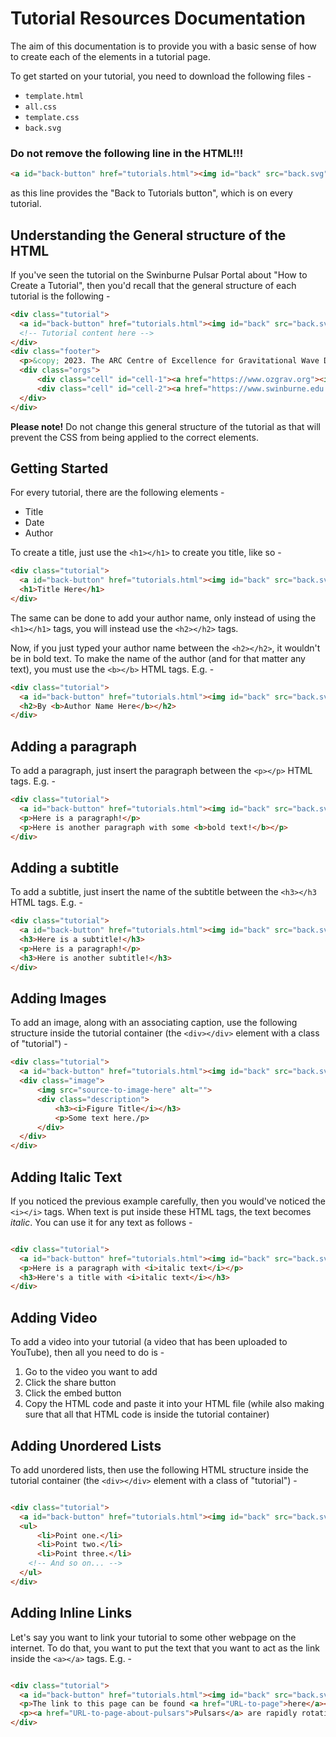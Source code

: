 # Tutorial Resources Documentation
The aim of this documentation is to provide you with a basic sense of how to create each of the elements in a tutorial page.

To get started on your tutorial, you need to download the following files - 
- `template.html`
- `all.css`
- `template.css`
- `back.svg`

### Do not remove the following line in the HTML!!!

```HTML
<a id="back-button" href="tutorials.html"><img id="back" src="back.svg" alt=""></a>
```

as this line provides the "Back to Tutorials button", which is on every tutorial.

## Understanding the General structure of the HTML

If you've seen the tutorial on the Swinburne Pulsar Portal about "How to Create a Tutorial", then you'd recall that the general structure of each tutorial is the following - 

```HTML
<div class="tutorial">
  <a id="back-button" href="tutorials.html"><img id="back" src="back.svg" alt=""></a>
  <!-- Tutorial content here -->
</div>
<div class="footer">
  <p>&copy; 2023. The ARC Centre of Excellence for Gravitational Wave Discovery (OzGrav). Designed and Developed by Rudra Sekhri</p>
  <div class="orgs">
      <div class="cell" id="cell-1"><a href="https://www.ozgrav.org"><img src="ozgrav.png" alt="OzGrav"></a></div>
      <div class="cell" id="cell-2"><a href="https://www.swinburne.edu.au/"><img src="swinburne.jpg" alt="Swinburne"></a></div>
  </div>
</div>
```

**Please note!** Do not change this general structure of the tutorial as that will prevent the CSS from being applied to the correct elements.

## Getting Started

For every tutorial, there are the following elements - 

- Title
- Date
- Author

To create a title, just use the `<h1></h1>` to create you title, like so - 

```HTML
<div class="tutorial">
  <a id="back-button" href="tutorials.html"><img id="back" src="back.svg" alt=""></a>
  <h1>Title Here</h1>
</div>
```

The same can be done to add your author name, only instead of using the `<h1></h1>` tags, you will instead use the `<h2></h2>` tags.

Now, if you just typed your author name between the `<h2></h2>`, it wouldn't be in bold text. To make the name of the author (and for that matter any text), you must use the `<b></b>` HTML tags. E.g. - 

```HTML
<div class="tutorial">
  <a id="back-button" href="tutorials.html"><img id="back" src="back.svg" alt=""></a>
  <h2>By <b>Author Name Here</b></h2>
</div>
```

## Adding a paragraph

To add a paragraph, just insert the paragraph between the `<p></p>` HTML tags. E.g. - 

```HTML
<div class="tutorial">
  <a id="back-button" href="tutorials.html"><img id="back" src="back.svg" alt=""></a>
  <p>Here is a paragraph!</p>
  <p>Here is another paragraph with some <b>bold text!</b></p>
</div>
```

## Adding a subtitle

To add a subtitle, just insert the name of the subtitle between the `<h3></h3` HTML tags. E.g. -

```HTML
<div class="tutorial">
  <a id="back-button" href="tutorials.html"><img id="back" src="back.svg" alt=""></a>
  <h3>Here is a subtitle!</h3>
  <p>Here is a paragraph!</p>
  <h3>Here is another subtitle!</h3>
</div>
```

## Adding Images

To add an image, along with an associating caption, use the following structure inside the tutorial container (the `<div></div>` element with a class of "tutorial") - 

```HTML
<div class="tutorial">
  <a id="back-button" href="tutorials.html"><img id="back" src="back.svg" alt=""></a>
  <div class="image">
      <img src="source-to-image-here" alt="">
      <div class="description">
          <h3><i>Figure Title</i></h3>
          <p>Some text here./p>
      </div>
  </div>
</div>
```

## Adding Italic Text

If you noticed the previous example carefully, then you would've noticed the `<i></i>` tags. When text is put inside these HTML tags, the text becomes *italic*. You can use it for any text as follows - 

```HTML

<div class="tutorial">
  <a id="back-button" href="tutorials.html"><img id="back" src="back.svg" alt=""></a>
  <p>Here is a paragraph with <i>italic text</i></p>
  <h3>Here's a title with <i>italic text</i></h3>
</div>

```

## Adding Video

To add a video into your tutorial (a video that has been uploaded to YouTube), then all you need to do is - 

1. Go to the video you want to add
2. Click the share button
3. Click the embed button
4. Copy the HTML code and paste it into your HTML file (while also making sure that all that HTML code is inside the tutorial container)

## Adding Unordered Lists

To add unordered lists, then use the following HTML structure inside the tutorial container (the `<div></div>` element with a class of "tutorial") - 

```HTML

<div class="tutorial">
  <a id="back-button" href="tutorials.html"><img id="back" src="back.svg" alt=""></a>
  <ul>
      <li>Point one.</li>
      <li>Point two.</li>
      <li>Point three.</li>
    <!-- And so on... -->
  </ul>
</div>

```

## Adding Inline Links

Let's say you want to link your tutorial to some other webpage on the internet. To do that, you want to put the text that you want to act as the link inside the `<a></a>` tags. E.g. -

```HTML

<div class="tutorial">
  <a id="back-button" href="tutorials.html"><img id="back" src="back.svg" alt=""></a>
  <p>The link to this page can be found <a href="URL-to-page">here</a></p>
  <p><a href="URL-to-page-about-pulsars">Pulsars</a> are rapidly rotating neutron stars.</p>
</div>

```


